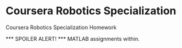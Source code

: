 # Coursera Robotics Specialization
Coursera Robotics Specialization Homework

*** SPOILER ALERT! ***
MATLAB assignments within.
